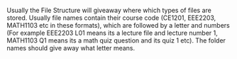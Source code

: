 Usually the File Structure will giveaway where which types of files are stored. Usually file names contain their course code (CE1201, EEE2203, MATH1103 etc in these formats), which are followed by a letter and numbers (For example EEE2203 L01 means its a lecture file and lecture number 1, MATH1103 Q1 means its a math quiz question and its quiz 1 etc). The folder names should give away what letter means.